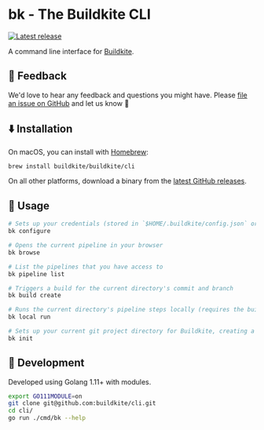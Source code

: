 # bk - The Buildkite CLI

[![Latest release](https://img.shields.io/github/release/buildkite/cli.svg)](https://github.com/buildkite/cli/releases/latest)

A command line interface for [Buildkite](https://buildkite.com/).

## 💬 Feedback

We'd love to hear any feedback and questions you might have. Please [file an issue on GitHub](https://github.com/buildkite/cli/issues) and let us know 💖

## ⬇️ Installation

On macOS, you can install with [Homebrew](https://brew.sh):

```bash
brew install buildkite/buildkite/cli
````

On all other platforms, download a binary from the [latest GitHub releases](https://github.com/buildkite/cli/releases/latest).

## 📄 Usage

```bash
# Sets up your credentials (stored in `$HOME/.buildkite/config.json` or `$BUILDKITE_CLI_CONFIG_FILE`)
bk configure

# Opens the current pipeline in your browser
bk browse

# List the pipelines that you have access to
bk pipeline list

# Triggers a build for the current directory's commit and branch
bk build create

# Runs the current directory's pipeline steps locally (requires the buildkite-agent to be installed)
bk local run

# Sets up your current git project directory for Buildkite, creating a .buildkite/pipeline.yml file, a pipeline in Buildkite, and setting up the webhooks on GitHub or Bitbucket
bk init
```

## 🔨 Development

Developed using Golang 1.11+ with modules.

```bash
export GO111MODULE=on
git clone git@github.com:buildkite/cli.git
cd cli/
go run ./cmd/bk --help
```
